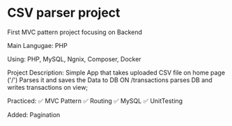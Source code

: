 # CSV parser project

First MVC pattern project focusing on Backend

Main Langugae: PHP

Using: PHP, MySQL, Ngnix, Composer, Docker

Project Description:
Simple App that takes uploaded CSV file on home page ('/')
Parses it and saves the Data to DB
ON /transactions parses DB
and writes transactions on view;

Practiced:
✅ MVC Pattern
✅ Routing
✅ MySQL
✅ UnitTesting

Added:
Pagination
